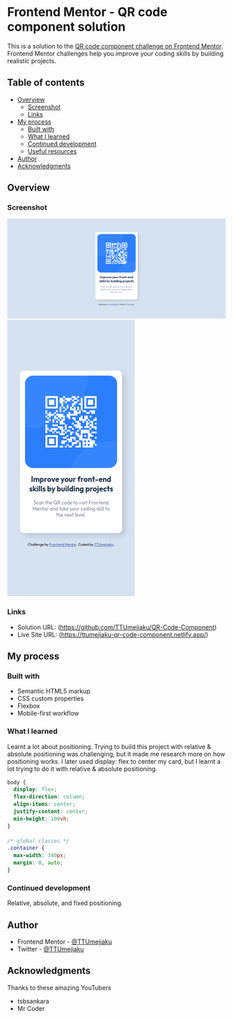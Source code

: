 # Frontend Mentor - QR code component solution

This is a solution to the [QR code component challenge on Frontend Mentor](https://www.frontendmentor.io/challenges/qr-code-component-iux_sIO_H). Frontend Mentor challenges help you improve your coding skills by building realistic projects.

## Table of contents

- [Overview](#overview)
  - [Screenshot](#screenshot)
  - [Links](#links)
- [My process](#my-process)
  - [Built with](#built-with)
  - [What I learned](#what-i-learned)
  - [Continued development](#continued-development)
  - [Useful resources](#useful-resources)
- [Author](#author)
- [Acknowledgments](#acknowledgments)

## Overview

### Screenshot

![](./design/My%20Design/Desktop%20View%20-%20QR-Code-Component-Challenge.jpeg)
![](./design/My%20Design/Mobile%20View%20-%20QR-Code-Component-Challenge.jpeg)

### Links

- Solution URL: (https://github.com/TTUmejiaku/QR-Code-Component)
- Live Site URL: (https://ttumejiaku-qr-code-component.netlify.app/)

## My process

### Built with

- Semantic HTML5 markup
- CSS custom properties
- Flexbox
- Mobile-first workflow

### What I learned

Learnt a lot about positioning.
Trying to build this project with relative & absolute positioning was challenging, but it made me research more on how positioning works. I later used display: flex to center my card, but I learnt a lot trying to do it with relative & absolute positioning.

```css
body {
  display: flex;
  flex-direction: column;
  align-items: center;
  justify-content: center;
  min-height: 100vh;
}

/* global classes */
.container {
  max-width: 340px;
  margin: 0, auto;
}
```

### Continued development

Relative, absolute, and fixed positioning.

## Author

- Frontend Mentor - [@TTUmejiaku](https://www.frontendmentor.io/profile/TTUmejiaku)
- Twitter - [@TTUmejiaku](https://twitter.com/TTUmejiaku)

## Acknowledgments

Thanks to these amazing YouTubers

- tsbsankara
- Mr Coder

